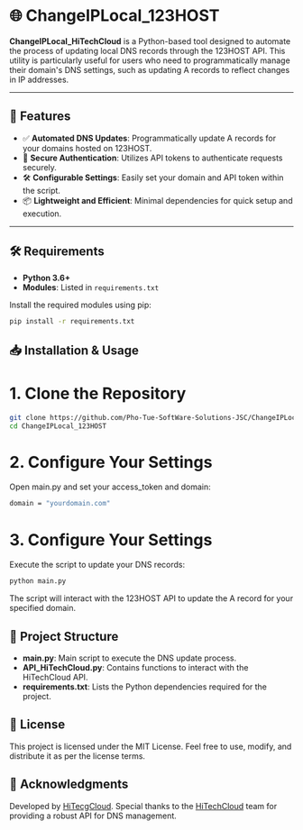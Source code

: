 # 🌐 ChangeIPLocal_123HOST

**ChangeIPLocal_HiTechCloud** is a Python-based tool designed to automate the process of updating local DNS records through the 123HOST API. This utility is particularly useful for users who need to programmatically manage their domain's DNS settings, such as updating A records to reflect changes in IP addresses.

---

## 🚀 Features

- ✅ **Automated DNS Updates**: Programmatically update A records for your domains hosted on 123HOST.
- 🔐 **Secure Authentication**: Utilizes API tokens to authenticate requests securely.
- 🛠️ **Configurable Settings**: Easily set your domain and API token within the script.
- 📦 **Lightweight and Efficient**: Minimal dependencies for quick setup and execution.

---

## 🛠️ Requirements

- **Python 3.6+**
- **Modules**: Listed in `requirements.txt`

Install the required modules using pip:

```bash
pip install -r requirements.txt
```

## 📥 Installation & Usage
# 1. Clone the Repository
```bash
git clone https://github.com/Pho-Tue-SoftWare-Solutions-JSC/ChangeIPLocal_HiTechCloud.git
cd ChangeIPLocal_123HOST
```
# 2. Configure Your Settings
Open main.py and set your access_token and domain:
```bash
domain = "yourdomain.com"
```
# 3. Configure Your Settings
Execute the script to update your DNS records:
```bash
python main.py
```
The script will interact with the 123HOST API to update the A record for your specified domain.

## 📂 Project Structure
- **main.py**: Main script to execute the DNS update process.
- **API_HiTechCloud.py**: Contains functions to interact with the HiTechCloud API.
- **requirements.txt**: Lists the Python dependencies required for the project.

## 📄 License
This project is licensed under the MIT License. Feel free to use, modify, and distribute it as per the license terms.

## 🙌 Acknowledgments
Developed by [HiTecgCloud](https://github.com/Pho-Tue-SoftWare-Solutions-JSC). Special thanks to the [HiTechCloud](https://hitechcloud.vn/) team for providing a robust API for DNS management.
